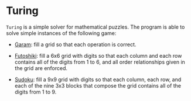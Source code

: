 # Turing

`Turing` is a simple solver for mathematical puzzles. The program is
able to solve simple instances of the following game:

* [Garam](https://www.garam.fr/garam/garam_en_ligne/tutoriel/): fill a
  grid so that each operation is correct.

* [Futoshiki](https://en.wikipedia.org/wiki/Futoshiki): fill a 6x6
  grid with digits so that each column and each row contains all of
  the digits from 1 to 6, and all order relationships given in the
  grid are enforced.

* [Sudoku](https://en.wikipedia.org/wiki/Sudoku): fill a 9x9 grid with
  digits so that each column, each row, and each of the nine 3x3
  blocks that compose the grid contains all of the digits from 1 to 9.
